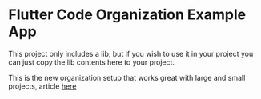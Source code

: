 # Flutter Code Organization Example App

This project only includes a lib, but if you wish to use it in your project you can just copy the lib contents here to your project.

This is the new organization setup that works great with large and small projects, article [here](https://medium.com/flutter-community/flutter-code-organization-revised-b09ad5cef7f6)
